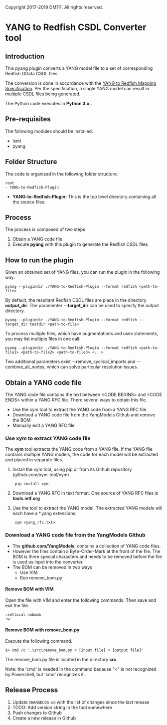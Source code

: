 Copyright 2017-2019 DMTF. All rights reserved.

# YANG to Redfish CSDL Converter tool

## Introduction

This pyang plugin converts a YANG model file to a set of corresponding Redfish OData CSDL files.

The conversion is done in accordance with the [YANG to Redfish Mapping Specification](https://www.dmtf.org/sites/default/files/standards/documents/DSP0271_0.5.6.pdf).
Per the specification, a single YANG model can result in multiple CSDL files being generated. 

The Python code executes in **Python 3.x.**.

## Pre-requisites

The following modules should be installed.

* lxml
* pyang

## Folder Structure 

The code is organized in the following folder structure:

    root
    - YANG-to-Redfish-Plugin

 - **YANG-to-Redfish-Plugin:** This is the top level directory containing all the source files.

## Process

The process is composed of two steps

1. Obtain a YANG code file
2. Execute **pyang** with this plugin to generate the Redfish CSDL files

## How to run the plugin

Given an obtained set of YANG files, you can run the plugin in the following way:

    pyang --plugindir ./YANG-to-Redfish-Plugin --format redfish <path-to-file>

By default, the resultant Redfish CSDL files are place in the directory **output\_dir**. The paramenter **--target\_dir** can be used to specify the output directory.

    pyang --plugindir ./YANG-to-Redfish-Plugin --format redfish --target_dir testdir <path-to-file>

To process multiple files, which have augmentations and uses statements, you may list multiple files in one call:
    
    pyang --plugindir ./YANG-to-Redfish-Plugin --format redfish <path-to-file1> <path-to-file2> <path-to-file3> <...>

Two additional parameters exist --remove_cyclical_imports and --combine_all_nodes, which can solve particular resolution issues.

## Obtain a YANG code file

The YANG code file contains the text between <CODE BEGINS\> and <CODE ENDS\> within a YANG RFC file.  There several ways to obtain this file.

* Use the xym tool to extract the YANG code from a YANG RFC file
* Download a YANG code file from the YangModels Github and remove the BOM
* Manually edit a YANG RFC file

### Use xym to extract YANG code file

The **xym** tool extracts the YANG code from a YANG file.  If the YANG file contains multiple YANG models, the code for each model will be extracted and placed in separate files.

1. Install the xym tool, using pip or from its Github repository (github.com/xym-tool/xym)

        pip install xym

2. Download a YANG RFC in text format.  One source of YANG RFC files is **tools.ietf.org**
3. Use the tool to extract the YANG model.  The extracted YANG models will each have a *.yang extensions.

        xym <yang_rfc.txt>

### Download a YANG code file from the YangModels Github

* The **github.com/YangModels**, contains a collection of YANG code files.
* However the files contain a Byte-Order-Mark at the front of the file. The BOM is three special characters and needs to be removed before the file is used as input into the converter.
* The BOM can be removed in two ways
    * Use VIM
    * Run remove_bom.py

#### Remove BOM with VIM

Open the file with VIM and enter the following commands.  Then save and exit the file.

    :setlocal nobomb 
    :w

#### Remove BOM with remove_bom.py

Execute the following command.

    $> cmd /c '.\src\remove_bom.py < [input file] > [output file]'

The remove_bom.py file is located in the directory **src**.

Note: the 'cmd' is needed in the command because "<" is not recognized by Powershell, but 'cmd' recognizes it.


## Release Process

1. Update `CHANGELOG.md` with the list of changes since the last release
2. TODO: Add version string in the tool somewhere
3. Push changes to Github
4. Create a new release in Github
